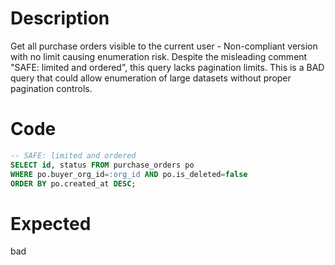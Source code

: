 # Description

Get all purchase orders visible to the current user - Non-compliant version with no limit causing enumeration risk.
Despite the misleading comment "SAFE: limited and ordered", this query lacks pagination limits.
This is a BAD query that could allow enumeration of large datasets without proper pagination controls.

# Code

```sql
-- SAFE: limited and ordered
SELECT id, status FROM purchase_orders po
WHERE po.buyer_org_id=:org_id AND po.is_deleted=false
ORDER BY po.created_at DESC;
```

# Expected

bad